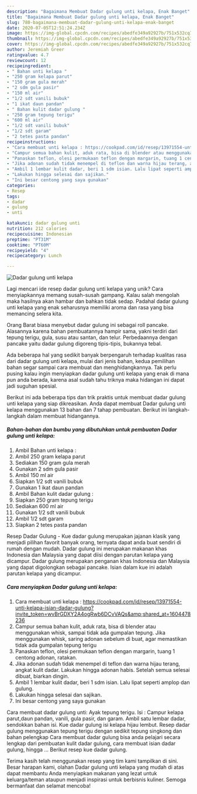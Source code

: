 ```yaml
---
description: "Bagaimana Membuat Dadar gulung unti kelapa, Enak Banget"
title: "Bagaimana Membuat Dadar gulung unti kelapa, Enak Banget"
slug: 780-bagaimana-membuat-dadar-gulung-unti-kelapa-enak-banget
date: 2020-07-05T12:51:24.234Z
image: https://img-global.cpcdn.com/recipes/abedfe349a92927b/751x532cq70/dadar-gulung-unti-kelapa-foto-resep-utama.jpg
thumbnail: https://img-global.cpcdn.com/recipes/abedfe349a92927b/751x532cq70/dadar-gulung-unti-kelapa-foto-resep-utama.jpg
cover: https://img-global.cpcdn.com/recipes/abedfe349a92927b/751x532cq70/dadar-gulung-unti-kelapa-foto-resep-utama.jpg
author: Jeremiah Greer
ratingvalue: 4.7
reviewcount: 12
recipeingredient:
- " Bahan unti kelapa "
- "250 gram kelapa parut"
- "150 gram gula merah"
- "2 sdm gula pasir"
- "150 ml air"
- "1/2 sdt vanili bubuk"
- "1 ikat daun pandan"
- " Bahan kulit dadar gulung "
- "250 gram tepung terigu"
- "600 ml air"
- "1/2 sdt vanili bubuk"
- "1/2 sdt garam"
- "2 tetes pasta pandan"
recipeinstructions:
- "Cara membuat unti kelapa : https://cookpad.com/id/resep/13971554-unti-kelapa-isian-dadar-gulung?invite_token=wvBrGDXY2A4ogRwb6DCvVAQs&amp;shared_at=1604478236"
- "Campur semua bahan kulit, aduk rata, bisa di blender atau menggunakan whisk, sampai tidak ada gumpalan tepung. Jika menggunakan whisk, saring adonan sebelum di buat, agar memastikan tidak ada gumpalan tepung terigu"
- "Panaskan teflon, olesi permukaan teflon dengan margarin, tuang 1 centong adonan, ratakan."
- "Jika adonan sudah tidak menempel di teflon dan warna hijau terang, angkat kulit dadar. Lakukan hingga adonan habis. Setelah semua selesai dibuat, biarkan dingin."
- "Ambil 1 lembar kulit dadar, beri 1 sdm isian. Lalu lipat seperti amplop dan gulung."
- "Lakukan hingga selesai dan sajikan."
- "Ini besar centong yang saya gunakan"
categories:
- Resep
tags:
- dadar
- gulung
- unti

katakunci: dadar gulung unti 
nutrition: 212 calories
recipecuisine: Indonesian
preptime: "PT31M"
cooktime: "PT60M"
recipeyield: "4"
recipecategory: Lunch

---
```



![Dadar gulung unti kelapa](https://img-global.cpcdn.com/recipes/abedfe349a92927b/751x532cq70/dadar-gulung-unti-kelapa-foto-resep-utama.jpg)

Lagi mencari ide resep dadar gulung unti kelapa yang unik? Cara menyiapkannya memang susah-susah gampang. Kalau salah mengolah maka hasilnya akan hambar dan bahkan tidak sedap. Padahal dadar gulung unti kelapa yang enak seharusnya memiliki aroma dan rasa yang bisa memancing selera kita.

Orang Barat biasa menyebut dadar gulung ini sebagai roll pancake. Alasannya karena bahan pembuatannya hampir sama, yakni terdiri dari tepung terigu, gula, susu atau santan, dan telur. Perbedaannya dengan pancake yaitu dadar gulung digoreng tipis-tipis, bukannya tebal.

Ada beberapa hal yang sedikit banyak berpengaruh terhadap kualitas rasa dari dadar gulung unti kelapa, mulai dari jenis bahan, kedua pemilihan bahan segar sampai cara membuat dan menghidangkannya. Tak perlu pusing kalau ingin menyiapkan dadar gulung unti kelapa yang enak di mana pun anda berada, karena asal sudah tahu triknya maka hidangan ini dapat jadi suguhan spesial.


Berikut ini ada beberapa tips dan trik praktis untuk membuat dadar gulung unti kelapa yang siap dikreasikan. Anda dapat membuat Dadar gulung unti kelapa menggunakan 13 bahan dan 7 tahap pembuatan. Berikut ini langkah-langkah dalam membuat hidangannya.

<!--inarticleads1-->

##### Bahan-bahan dan bumbu yang dibutuhkan untuk pembuatan Dadar gulung unti kelapa:

1. Ambil  Bahan unti kelapa :
1. Ambil 250 gram kelapa parut
1. Sediakan 150 gram gula merah
1. Gunakan 2 sdm gula pasir
1. Ambil 150 ml air
1. Siapkan 1/2 sdt vanili bubuk
1. Gunakan 1 ikat daun pandan
1. Ambil  Bahan kulit dadar gulung :
1. Siapkan 250 gram tepung terigu
1. Sediakan 600 ml air
1. Gunakan 1/2 sdt vanili bubuk
1. Ambil 1/2 sdt garam
1. Siapkan 2 tetes pasta pandan


Resep Dadar Gulung - Kue dadar gulung merupakan jajanan klasik yang menjadi pilihan favorit banyak orang, ternyata dapat anda buat sendiri di rumah dengan mudah. Dadar gulung ini merupakan makanan khas Indonesia dan Malaysia yang dapat diisi dengan parutan kelapa yang dicampur. Dadar gulung merupakan penganan khas Indonesia dan Malaysia yang dapat digolongkan sebagai pancake. Isian dalam kue ini adalah parutan kelapa yang dicampur. 

<!--inarticleads2-->

##### Cara menyiapkan Dadar gulung unti kelapa:

1. Cara membuat unti kelapa : https://cookpad.com/id/resep/13971554-unti-kelapa-isian-dadar-gulung?invite_token=wvBrGDXY2A4ogRwb6DCvVAQs&amp;shared_at=1604478236
1. Campur semua bahan kulit, aduk rata, bisa di blender atau menggunakan whisk, sampai tidak ada gumpalan tepung. Jika menggunakan whisk, saring adonan sebelum di buat, agar memastikan tidak ada gumpalan tepung terigu
1. Panaskan teflon, olesi permukaan teflon dengan margarin, tuang 1 centong adonan, ratakan.
1. Jika adonan sudah tidak menempel di teflon dan warna hijau terang, angkat kulit dadar. Lakukan hingga adonan habis. Setelah semua selesai dibuat, biarkan dingin.
1. Ambil 1 lembar kulit dadar, beri 1 sdm isian. Lalu lipat seperti amplop dan gulung.
1. Lakukan hingga selesai dan sajikan.
1. Ini besar centong yang saya gunakan


Cara membuat dadar gulung unti: Ayak tepung terigu. Isi : Campur kelapa parut,daun pandan, vanili, gula pasir, dan garam. Ambil satu lembar dadar, sendokkan bahan isi. Kue dadar gulung isi kelapa hijau lembut. Resep dadar gulung menggunakan tepung terigu dengan sedikit tepung singkong dan bahan pelengkap Cara membuat dadar gulung bisa anda pelajari secara lengkap dari pembuatan kulit dadar gulung, cara membuat isian dadar gulung, hingga … Berikut resep kue dadar gulung. 

Terima kasih telah menggunakan resep yang tim kami tampilkan di sini. Besar harapan kami, olahan Dadar gulung unti kelapa yang mudah di atas dapat membantu Anda menyiapkan makanan yang lezat untuk keluarga/teman ataupun menjadi inspirasi untuk berbisnis kuliner. Semoga bermanfaat dan selamat mencoba!
